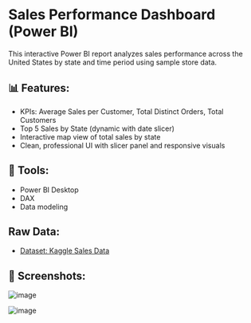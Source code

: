 # Sales Performance Dashboard (Power BI)

This interactive Power BI report analyzes sales performance across the United States by state and time period using sample store data.

## 📊 Features:
- KPIs: Average Sales per Customer, Total Distinct Orders, Total Customers
- Top 5 Sales by State (dynamic with date slicer)
- Interactive map view of total sales by state
- Clean, professional UI with slicer panel and responsive visuals

## 🔧 Tools:
- Power BI Desktop
- DAX
- Data modeling

## Raw Data: 
- [Dataset: Kaggle Sales Data](https://www.kaggle.com/datasets/rohitsahoo/sales-forecasting)

## 📸 Screenshots:
![image](https://github.com/user-attachments/assets/3d979d2a-b037-42f8-ae7a-609d028fe02d)

![image](https://github.com/user-attachments/assets/900909f1-c318-4d1f-a82b-bf58cad9eb7d)

